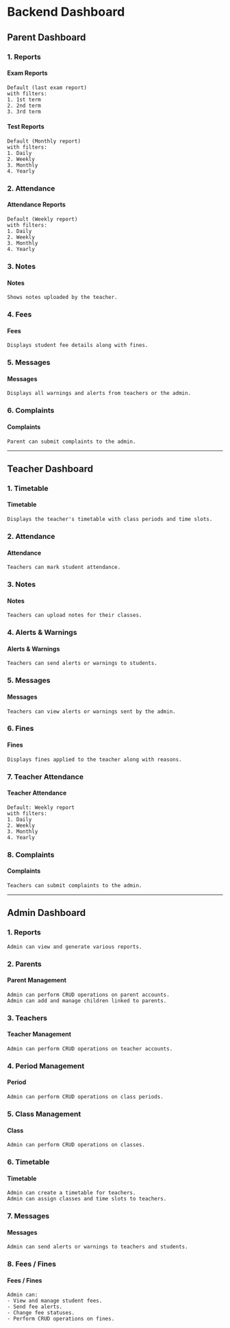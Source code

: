 
# **Backend Dashboard**

## **Parent Dashboard**
### 1. Reports
#### **Exam Reports**
   ```
   Default (last exam report)
   with filters:
   1. 1st term
   2. 2nd term
   3. 3rd term
   ```
#### **Test Reports**
   ```
   Default (Monthly report)
   with filters:
   1. Daily
   2. Weekly
   3. Monthly
   4. Yearly
   ```
### 2. Attendance
#### **Attendance Reports**
   ```
   Default (Weekly report)
   with filters:
   1. Daily
   2. Weekly
   3. Monthly
   4. Yearly
   ```
### 3. Notes
#### **Notes**
   ```
   Shows notes uploaded by the teacher.
   ```
### 4. Fees
#### **Fees**
   ```
   Displays student fee details along with fines.
   ```
### 5. Messages
#### **Messages**
   ```
   Displays all warnings and alerts from teachers or the admin.
   ```
### 6. Complaints
#### **Complaints**
   ```
   Parent can submit complaints to the admin.
   ```


---

## **Teacher Dashboard**
### 1. Timetable
#### **Timetable**
   ```
   Displays the teacher's timetable with class periods and time slots.
   ```
### 2. Attendance
#### **Attendance**
   ```
   Teachers can mark student attendance.
   ```
### 3. Notes
#### **Notes**
   ```
   Teachers can upload notes for their classes.
   ```
### 4. Alerts & Warnings
#### **Alerts & Warnings**
   ```
   Teachers can send alerts or warnings to students.
   ```
### 5. Messages
#### **Messages**
   ```
   Teachers can view alerts or warnings sent by the admin.
   ```
### 6. Fines
#### **Fines**
   ```
   Displays fines applied to the teacher along with reasons.
   ```
### 7. Teacher Attendance
#### **Teacher Attendance**
   ```
   Default: Weekly report
   with filters:
   1. Daily
   2. Weekly
   3. Monthly
   4. Yearly
   ```
### 8. Complaints
#### **Complaints**
   ```
   Teachers can submit complaints to the admin.
   ```

---

## **Admin Dashboard**
### 1. Reports
   ```
   Admin can view and generate various reports.
   ```
### 2. Parents
#### **Parent Management**
   ```
   Admin can perform CRUD operations on parent accounts.
   Admin can add and manage children linked to parents.
   ```
### 3. Teachers
#### **Teacher Management**
   ```
   Admin can perform CRUD operations on teacher accounts.
   ```
### 4. Period Management
#### **Period**
   ```
   Admin can perform CRUD operations on class periods.
   ```
### 5. Class Management
#### **Class**
   ```
   Admin can perform CRUD operations on classes.
   ```
### 6. Timetable
#### **Timetable**
   ```
   Admin can create a timetable for teachers.
   Admin can assign classes and time slots to teachers.
   ```
### 7. Messages
#### **Messages**
   ```
   Admin can send alerts or warnings to teachers and students.
   ```
### 8. Fees / Fines
#### **Fees / Fines**
   ```
   Admin can:
   - View and manage student fees.
   - Send fee alerts.
   - Change fee statuses.
   - Perform CRUD operations on fines.
   ```


